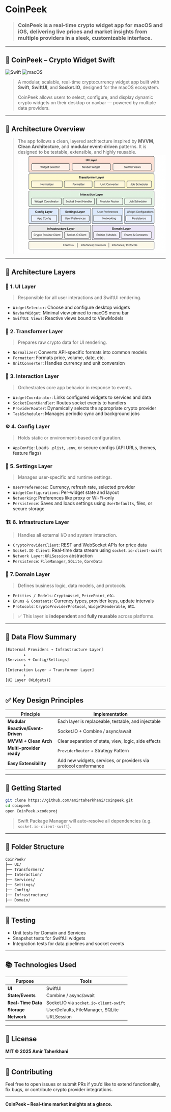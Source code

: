 # CoinPeek

> ### **CoinPeek** is a real-time crypto widget app for **macOS** and **iOS**, delivering live prices and market insights from multiple providers in a sleek, customizable interface.

---

## 🚀 CoinPeek – Crypto Widget Swift

![Swift](https://img.shields.io/badge/swift-F54A2A?style=for-the-badge\&logo=swift\&logoColor=white) ![macOS](https://img.shields.io/badge/mac%20os-000000?style=for-the-badge\&logo=macos\&logoColor=F0F0F0)

> A modular, scalable, real-time cryptocurrency widget app built with **Swift**, **SwiftUI**, and **Socket.IO**, designed for the macOS ecosystem.
>
> CoinPeek allows users to select, configure, and display dynamic crypto widgets on their desktop or navbar — powered by multiple data providers.

---

## 🧩 Architecture Overview

> The app follows a clean, layered architecture inspired by **MVVM**, **Clean Architecture**, and **modular event-driven** patterns. It is designed to be testable, extensible, and highly reusable.
![Architecture Diagram](assets/architecture.png)
---

## 🔷 Architecture Layers

### 🎨 **1. UI Layer**

> Responsible for all user interactions and SwiftUI rendering.

* `WidgetSelector`: Choose and configure desktop widgets
* `NavbarWidget`: Minimal view pinned to macOS menu bar
* `SwiftUI Views`: Reactive views bound to ViewModels

### 🔁 **2. Transformer Layer**

> Prepares raw crypto data for UI rendering.

* `Normalizer`: Converts API-specific formats into common models
* `Formatter`: Formats price, volume, date, etc.
* `UnitConverter`: Handles currency and unit conversion

### 🔄 **3. Interaction Layer**

> Orchestrates core app behavior in response to events.

* `WidgetCoordinator`: Links configured widgets to services and data
* `SocketEventHandler`: Routes socket events to handlers
* `ProviderRouter`: Dynamically selects the appropriate crypto provider
* `TaskScheduler`: Manages periodic sync and background jobs

### ⚙️ **4. Config Layer**

> Holds static or environment-based configuration.

* `AppConfig`: Loads `.plist`, `.env`, or secure configs (API URLs, themes, feature flags)

### 🔧 **5. Settings Layer**

> Manages user-specific and runtime settings.

* `UserPreferences`: Currency, refresh rate, selected provider
* `WidgetConfigurations`: Per-widget state and layout
* `Networking`: Preferences like proxy or Wi-Fi-only
* `Persistence`: Saves and loads settings using `UserDefaults`, files, or secure storage

### 🏗 **6. Infrastructure Layer**

> Handles all external I/O and system interaction.

* `CryptoProviderClient`: REST and WebSocket APIs for price data
* `Socket.IO Client`: Real-time data stream using `socket.io-client-swift`
* `Network Layer`: `URLSession` abstraction
* `Persistence`: `FileManager`, `SQLite`, `CoreData`

### 🧠 **7. Domain Layer**

> Defines business logic, data models, and protocols.

* `Entities / Models`: `CryptoAsset`, `PricePoint`, etc.
* `Enums & Constants`: Currency types, provider keys, update intervals
* `Protocols`: `CryptoProviderProtocol`, `WidgetRenderable`, etc.

> ✅ This layer is **independent** and **fully reusable** across platforms.

---

## 🔁 Data Flow Summary

```
[External Providers → Infrastructure Layer]
        ↓
[Services + Config/Settings]
        ↓
[Interaction Layer → Transformer Layer]
        ↓
[UI Layer (Widgets)]
```

---

## ✅ Key Design Principles

| Principle                 | Implementation                                                   |
| ------------------------- | ---------------------------------------------------------------- |
| **Modular**               | Each layer is replaceable, testable, and injectable              |
| **Reactive/Event-Driven** | Socket.IO + Combine / async/await                                |
| **MVVM + Clean Arch**     | Clear separation of state, view, logic, side effects             |
| **Multi-provider ready**  | `ProviderRouter` + Strategy Pattern                              |
| **Easy Extensibility**    | Add new widgets, services, or providers via protocol conformance |

---

## 🚀 Getting Started

```bash
git clone https://github.com/amirtaherkhani/coinpeek.git
cd coinpeek
open CoinPeek.xcodeproj
```

> Swift Package Manager will auto-resolve all dependencies (e.g. `socket.io-client-swift`).

---

## 📁 Folder Structure

```
CoinPeek/
├── UI/
├── Transformers/
├── Interaction/
├── Services/
├── Settings/
├── Config/
├── Infrastructure/
├── Domain/
```

---

## 🧪 Testing

* Unit tests for Domain and Services
* Snapshot tests for SwiftUI widgets
* Integration tests for data pipelines and socket events

---

## 📚 Technologies Used

| Purpose            | Tools                                  |
| ------------------ | -------------------------------------- |
| **UI**             | SwiftUI                                |
| **State/Events**   | Combine / async/await                  |
| **Real-Time Data** | Socket.IO via `socket.io-client-swift` |
| **Storage**        | UserDefaults, FileManager, SQLite      |
| **Network**        | URLSession                             |

---

## 📄 License

**MIT © 2025 Amir Taherkhani**

---

## 🤝 Contributing

Feel free to open issues or submit PRs if you’d like to extend functionality, fix bugs, or contribute crypto provider integrations.

---

**CoinPeek – Real-time market insights at a glance.**
